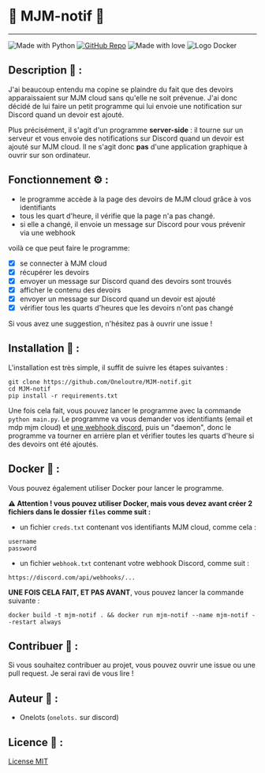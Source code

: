# :bell:   MJM-notif   :bell:

------------------

![Made with Python](https://img.shields.io/badge/Made%20with-Python-1f425f.svg) [![GitHub Repo](https://img.shields.io/badge/GitHub-Repo_link-green.svg)](https://github.com/Oneloutre/MJM-notif) ![Made with love](https://img.shields.io/badge/%E2%9D%A4%EF%B8%8F_Made_with-love-red) ![Logo Docker](https://img.shields.io/badge/Docker-2CA5E0?style=for-the-badge&logo=docker&logoColor=white)

## Description :page_facing_up: :

J'ai beaucoup entendu ma copine se plaindre du fait que des devoirs apparaissaient sur MJM cloud sans qu'elle ne soit prévenue. J'ai donc décidé de lui faire un petit programme qui lui envoie une notification sur Discord quand un devoir est ajouté.

Plus précisément, il s'agit d'un programme __server-side__ : il tourne sur un serveur et vous envoie des notifications sur Discord quand un devoir est ajouté sur MJM cloud.
Il ne s'agit donc **pas** d'une application graphique à ouvrir sur son ordinateur.

## Fonctionnement :gear: :

- le programme accède à la page des devoirs de MJM cloud grâce à vos identifiants
- tous les quart d'heure, il vérifie que la page n'a pas changé.
- si elle a changé, il envoie un message sur Discord pour vous prévenir via une webhook

voilà ce que peut faire le programme:

- [x] se connecter à MJM cloud
- [x] récupérer les devoirs
- [x] envoyer un message sur Discord quand des devoirs sont trouvés
- [x] afficher le contenu des devoirs
- [x] envoyer un message sur Discord quand un devoir est ajouté
- [x] vérifier tous les quarts d'heures que les devoirs n'ont pas changé

Si vous avez une suggestion, n'hésitez pas à ouvrir une issue !

## Installation :wrench: :

L'installation est très simple, il suffit de suivre les étapes suivantes :

```
git clone https://github.com/Oneloutre/MJM-notif.git
cd MJM-notif
pip install -r requirements.txt
```
Une fois cela fait, vous pouvez lancer le programme avec la commande `python main.py`.
Le programme va vous demander vos identifiants (email et mdp mjm cloud) et [une webhook discord](https://support.discord.com/hc/fr/articles/228383668-Introduction-aux-Webhooks), puis un "daemon", donc le programme va tourner en arrière plan et vérifier toutes les quarts d'heure si des devoirs ont été ajoutés.

## Docker :whale: :

Vous pouvez également utiliser Docker pour lancer le programme.

**:warning: Attention ! vous pouvez utiliser Docker, mais vous devez avant créer 2 fichiers dans le dossier `files` comme suit :**

- un fichier `creds.txt` contenant vos identifiants MJM cloud, comme cela :
```
username
password
```
- un fichier `webhook.txt` contenant votre webhook Discord, comme suit :
```
https://discord.com/api/webhooks/...
```

**UNE FOIS CELA FAIT, ET PAS AVANT**, vous pouvez lancer la commande suivante :

```
docker build -t mjm-notif . && docker run mjm-notif --name mjm-notif --restart always
```
## Contribuer :handshake: :

Si vous souhaitez contribuer au projet, vous pouvez ouvrir une issue ou une pull request. Je serai ravi de vous lire !

## Auteur :pencil: :

- Onelots (`onelots.` sur discord)

## Licence :scroll: :

[License MIT](https://choosealicense.com/licenses/mit/)